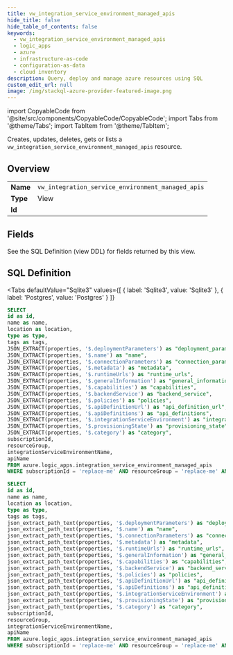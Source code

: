 ```yaml
--- 
title: vw_integration_service_environment_managed_apis
hide_title: false
hide_table_of_contents: false
keywords:
  - vw_integration_service_environment_managed_apis
  - logic_apps
  - azure
  - infrastructure-as-code
  - configuration-as-data
  - cloud inventory
description: Query, deploy and manage azure resources using SQL
custom_edit_url: null
image: /img/stackql-azure-provider-featured-image.png
---
```


import CopyableCode from '@site/src/components/CopyableCode/CopyableCode';
import Tabs from '@theme/Tabs';
import TabItem from '@theme/TabItem';

Creates, updates, deletes, gets or lists a <code>vw_integration_service_environment_managed_apis</code> resource.

## Overview
<table><tbody>
<tr><td><b>Name</b></td><td><code>vw_integration_service_environment_managed_apis</code></td></tr>
<tr><td><b>Type</b></td><td>View</td></tr>
<tr><td><b>Id</b></td><td><CopyableCode code="azure.logic_apps.vw_integration_service_environment_managed_apis" /></td></tr>
</tbody></table>

## Fields

See the SQL Definition (view DDL) for fields returned by this view.

## SQL Definition

<Tabs
defaultValue="Sqlite3"
values={[
{ label: 'Sqlite3', value: 'Sqlite3' },
{ label: 'Postgres', value: 'Postgres' }
]}
>
<TabItem value="Sqlite3">

```sql
SELECT
id as id,
name as name,
location as location,
type as type,
tags as tags,
JSON_EXTRACT(properties, '$.deploymentParameters') as "deployment_parameters",
JSON_EXTRACT(properties, '$.name') as "name",
JSON_EXTRACT(properties, '$.connectionParameters') as "connection_parameters",
JSON_EXTRACT(properties, '$.metadata') as "metadata",
JSON_EXTRACT(properties, '$.runtimeUrls') as "runtime_urls",
JSON_EXTRACT(properties, '$.generalInformation') as "general_information",
JSON_EXTRACT(properties, '$.capabilities') as "capabilities",
JSON_EXTRACT(properties, '$.backendService') as "backend_service",
JSON_EXTRACT(properties, '$.policies') as "policies",
JSON_EXTRACT(properties, '$.apiDefinitionUrl') as "api_definition_url",
JSON_EXTRACT(properties, '$.apiDefinitions') as "api_definitions",
JSON_EXTRACT(properties, '$.integrationServiceEnvironment') as "integration_service_environment",
JSON_EXTRACT(properties, '$.provisioningState') as "provisioning_state",
JSON_EXTRACT(properties, '$.category') as "category",
subscriptionId,
resourceGroup,
integrationServiceEnvironmentName,
apiName
FROM azure.logic_apps.integration_service_environment_managed_apis
WHERE subscriptionId = 'replace-me' AND resourceGroup = 'replace-me' AND integrationServiceEnvironmentName = 'replace-me';
```

</TabItem>
<TabItem value="Postgres">

```sql
SELECT
id as id,
name as name,
location as location,
type as type,
tags as tags,
json_extract_path_text(properties, '$.deploymentParameters') as "deployment_parameters",
json_extract_path_text(properties, '$.name') as "name",
json_extract_path_text(properties, '$.connectionParameters') as "connection_parameters",
json_extract_path_text(properties, '$.metadata') as "metadata",
json_extract_path_text(properties, '$.runtimeUrls') as "runtime_urls",
json_extract_path_text(properties, '$.generalInformation') as "general_information",
json_extract_path_text(properties, '$.capabilities') as "capabilities",
json_extract_path_text(properties, '$.backendService') as "backend_service",
json_extract_path_text(properties, '$.policies') as "policies",
json_extract_path_text(properties, '$.apiDefinitionUrl') as "api_definition_url",
json_extract_path_text(properties, '$.apiDefinitions') as "api_definitions",
json_extract_path_text(properties, '$.integrationServiceEnvironment') as "integration_service_environment",
json_extract_path_text(properties, '$.provisioningState') as "provisioning_state",
json_extract_path_text(properties, '$.category') as "category",
subscriptionId,
resourceGroup,
integrationServiceEnvironmentName,
apiName
FROM azure.logic_apps.integration_service_environment_managed_apis
WHERE subscriptionId = 'replace-me' AND resourceGroup = 'replace-me' AND integrationServiceEnvironmentName = 'replace-me';
```

</TabItem>
</Tabs>
